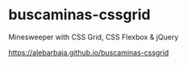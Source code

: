# buscaminas-cssgrid
Minesweeper with CSS Grid, CSS Flexbox & jQuery

https://alebarbaja.github.io/buscaminas-cssgrid
